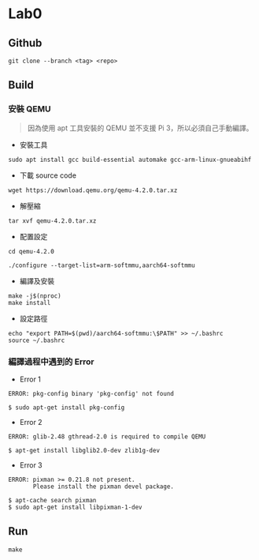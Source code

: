 Lab0
===
## Github
```
git clone --branch <tag> <repo>
```

## Build
### 安裝 QEMU 
> 因為使用 apt 工具安裝的 QEMU 並不支援 Pi 3，所以必須自己手動編譯。

- 安裝工具
```
sudo apt install gcc build-essential automake gcc-arm-linux-gnueabihf
```
- 下載 source code
```
wget https://download.qemu.org/qemu-4.2.0.tar.xz
```
- 解壓縮
```
tar xvf qemu-4.2.0.tar.xz
```
- 配置設定
```
cd qemu-4.2.0
```
```
./configure --target-list=arm-softmmu,aarch64-softmmu
```
- 編譯及安裝
```
make -j$(nproc)
make install
```
- 設定路徑
```
echo "export PATH=$(pwd)/aarch64-softmmu:\$PATH" >> ~/.bashrc
source ~/.bashrc
```

### 編譯過程中遇到的 Error
- Error 1
```
ERROR: pkg-config binary 'pkg-config' not found
```

```
$ sudo apt-get install pkg-config
```
- Error 2
```
ERROR: glib-2.48 gthread-2.0 is required to compile QEMU
```
```
$ apt-get install libglib2.0-dev zlib1g-dev
```
- Error 3
```
ERROR: pixman >= 0.21.8 not present.
       Please install the pixman devel package.
```
```
$ apt-cache search pixman
$ sudo apt-get install libpixman-1-dev
```

## Run
```
make
```